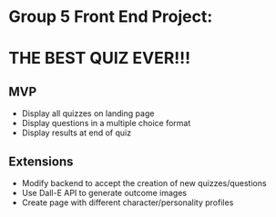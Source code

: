 # Group 5 Front End Project: 
# THE BEST QUIZ EVER!!!


## MVP
* Display all quizzes on landing page
* Display questions in a multiple choice format
* Display results at end of quiz

## Extensions
* Modify backend to accept the creation of new quizzes/questions
* Use Dall-E API to generate outcome images
* Create page with different character/personality profiles